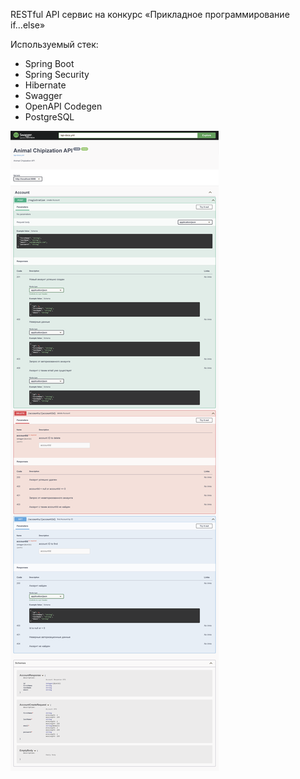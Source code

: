 RESTful API сервис на конкурс «Прикладное программирование if...else»

Используемый стек:
- Spring Boot
- Spring Security
- Hibernate
- Swagger
- OpenAPI Codegen
- PostgreSQL

![img_1.png](img_1.png)

